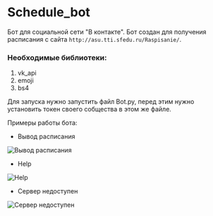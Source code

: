 # Schedule_bot
Бот для социальной сети "В контакте".
Бот создан для получения расписания с сайта `http://asu.tti.sfedu.ru/Raspisanie/`.
### Необходимые библиотеки:
1. vk_api
2. emoji
3. bs4

Для запуска нужно запустить файл Bot.py, перед этим нужно установить токен своего собщества в этом же файле.

Примеры работы бота:
* Вывод расписания


![Вывод расписания](https://github.com/olegman43/vk_schedule_bot/blob/master/Images/Example.JPG)

* Help



![Help](https://github.com/olegman43/vk_schedule_bot/blob/master/Images/Help.JPG)

* Сервер недоступен



![Сервер недоступен](https://github.com/olegman43/vk_schedule_bot/blob/master/Images/Server%20problems.JPG)
